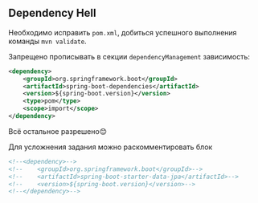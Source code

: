 Dependency Hell
---------------

Необходимо исправить `pom.xml`, добиться успешного выполнения команды `mvn validate`.

Запрещено прописывать в секции `dependencyManagement` зависимость:
```xml
<dependency>
    <groupId>org.springframework.boot</groupId>
    <artifactId>spring-boot-dependencies</artifactId>
    <version>${spring-boot.version}</version>
    <type>pom</type>
    <scope>import</scope>
</dependency>
```
Всё остальное разрешено😊

Для усложнения задания можно раскомментировать блок
```xml
<!--<dependency>-->
<!--    <groupId>org.springframework.boot</groupId>-->
<!--    <artifactId>spring-boot-starter-data-jpa</artifactId>-->
<!--    <version>${spring-boot.version}</version>-->
<!--</dependency>-->
```